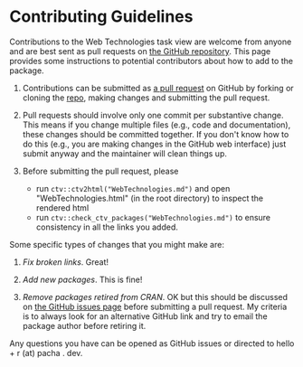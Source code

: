 # Contributing Guidelines

Contributions to the Web Technologies task view are welcome from anyone and are best sent as pull requests on [the GitHub repository](https://github.com/cran-task-views/WebTechnologies). This page provides some instructions to potential contributors about how to add to the package.

1. Contributions can be submitted as [a pull request](https://help.github.com/articles/creating-a-pull-request/) on GitHub by forking or cloning the [repo](https://github.com/cran-task-views/WebTechnologies), making changes and submitting the pull request.

1. Pull requests should involve only one commit per substantive change. This means if you change multiple files (e.g., code and documentation), these changes should be committed together. If you don't know how to do this (e.g., you are making changes in the GitHub web interface) just submit anyway and the maintainer will clean things up.

1. Before submitting the pull request, please

    * run `ctv::ctv2html("WebTechnologies.md")` and open "WebTechnologies.html" (in the root directory) to inspect the rendered html
    * run `ctv::check_ctv_packages("WebTechnologies.md")`  to ensure consistency in all the links you added.

Some specific types of changes that you might make are:

1. *Fix broken links*. Great!

1. *Add new packages*. This is fine!

1. *Remove packages retired from CRAN*. OK but this should be discussed on [the GitHub issues page](https://github.com/cran-task-views/WebTechnologies/issues) before submitting a pull request. My criteria is to always look for an alternative GitHub link and try to email the package author before retiring it.

Any questions you have can be opened as GitHub issues or directed to hello + r (at) pacha . dev.
